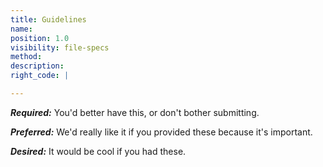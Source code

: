 ```yaml
---
title: Guidelines
name:
position: 1.0
visibility: file-specs
method:
description:
right_code: |

---
```


***Required:*** You'd better have this, or don't bother submitting.

***Preferred:*** We'd really like it if you provided these because it's important.

***Desired:*** It would be cool if you had these.